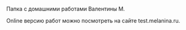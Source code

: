 Папка с домашними работами Валентины М.

Online версию работ можно посмотреть на сайте test.melanina.ru.